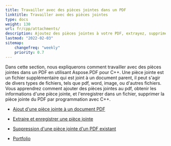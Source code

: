 ```yaml
---
title: Travailler avec des pièces jointes dans un PDF
linktitle: Travailler avec des pièces jointes
type: docs
weight: 130
url: fr/cpp/attachments/
description: Ajoutez des pièces jointes à votre PDF, extrayez, supprimez et enregistrez des pièces jointes avec la bibliothèque C++. Créez un Portfolio PDF avec Aspose.PDF pour C++.
lastmod: "2022-02-03"
sitemap:
    changefreq: "weekly"
    priority: 0.7
---
```


Dans cette section, nous expliquerons comment travailler avec des pièces jointes dans un PDF en utilisant Aspose.PDF pour C++.
Une pièce jointe est un fichier supplémentaire qui est joint à un document parent, il peut s'agir de divers types de fichiers, tels que pdf, word, image, ou d'autres fichiers.
Vous apprendrez comment ajouter des pièces jointes au pdf, obtenir les informations d'une pièce jointe, et l'enregistrer dans un fichier, supprimer la pièce jointe du PDF par programmation avec C++.

- [Ajout d'une pièce jointe à un document PDF](/pdf/cpp/add-attachment-to-pdf-document/)
- [Extraire et enregistrer une pièce jointe](/pdf/cpp/extract-and-save-an-attachment/)
- [Suppression d'une pièce jointe d'un PDF existant](/pdf/cpp/removing-attachment-from-an-existing-pdf/)

- [Portfolio](/pdf/cpp/portfolio/)